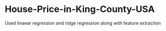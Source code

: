 # House-Price-in-King-County-USA

Used linaear regression and ridge regression along with feature extraction
